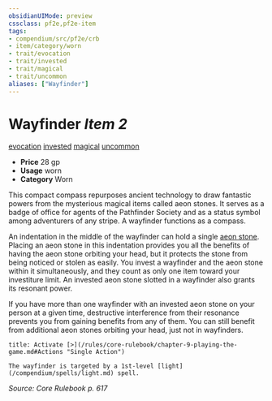 ```yaml
---
obsidianUIMode: preview
cssclass: pf2e,pf2e-item
tags:
- compendium/src/pf2e/crb
- item/category/worn
- trait/evocation
- trait/invested
- trait/magical
- trait/uncommon
aliases: ["Wayfinder"]
---
```

# Wayfinder *Item 2*  
[evocation](/rules/traits/evocation.md)  [invested](/rules/traits/invested.md)  [magical](/rules/traits/magical.md)  [uncommon](/rules/traits/uncommon.md)  

- **Price** 28 gp
- **Usage** worn
- **Category** Worn

This compact compass repurposes ancient technology to draw fantastic powers from the mysterious magical items called aeon stones. It serves as a badge of office for agents of the Pathfinder Society and as a status symbol among adventurers of any stripe. A wayfinder functions as a compass.

An indentation in the middle of the wayfinder can hold a single [aeon stone](/compendium/equipment/items/aeon-stone.md). Placing an aeon stone in this indentation provides you all the benefits of having the aeon stone orbiting your head, but it protects the stone from being noticed or stolen as easily. You invest a wayfinder and the aeon stone within it simultaneously, and they count as only one item toward your investiture limit. An invested aeon stone slotted in a wayfinder also grants its resonant power.

If you have more than one wayfinder with an invested aeon stone on your person at a given time, destructive interference from their resonance prevents you from gaining benefits from any of them. You can still benefit from additional aeon stones orbiting your head, just not in wayfinders.

```ad-embed-ability
title: Activate [>](/rules/core-rulebook/chapter-9-playing-the-game.md#Actions "Single Action")

The wayfinder is targeted by a 1st-level [light](/compendium/spells/light.md) spell.
```

*Source: Core Rulebook p. 617*